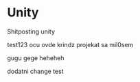 # Unity
Shitposting unity



test123
ocu ovde krindz projekat sa mil0sem


gugu gege heheheh


dodatni change test 







